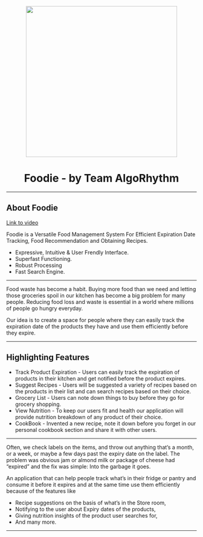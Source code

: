<p align="center"><img src="public/images/logo/foodie_no_bg_2.png" width="400"></p>

<h1 align="center"> Foodie - by Team AlgoRhythm </h1>

<hr>

## About Foodie
<a href="https://www.linkedin.com/posts/tusharbudhwani_hackathon-tsec-csi-activity-6892707268379373568-lW1W/">Link to video</a>

Foodie is a Versatile Food Management System For Efficient Expiration Date Tracking, Food Recommendation and Obtaining Recipes.

- Expressive, Intuitive & User Frendly Interface.
- Superfast Functioning.
- Robust Processing
- Fast Search Engine.

<hr>

Food waste has become a habit. Buying more food than we need and letting those groceries spoil in our kitchen has become a big problem for many people. Reducing food loss and waste is essential in a world where millions of people go hungry everyday.

Our idea is to create a space for people where they can easily track the expiration date of the products they have and use them efficiently before they expire.

<hr>

## Highlighting Features
- Track Product Expiration - Users can easily track the expiration of products in their kitchen and get notified before the product expires.
- Suggest Recipes - Users will be suggested a variety of recipes based on the products in their list and can search recipes based on their choice.
- Grocery List - Users can note down things to buy before they go for grocery shopping.
- View Nutrition - To keep our users  fit and health our application will provide nutrition breakdown of any product of their choice.
- CookBook - Invented a new recipe, note it down before you forget in our personal cookbook section and share it with other users.

<hr>

Often, we check labels on the items, and throw out anything that’s a month, or a week, or maybe a few days past the expiry date on the label. 
The problem was obvious  jam or almond milk or package of cheese had “expired” and the fix was simple: Into the garbage it goes.


An application that can help people track what’s in their fridge or pantry and consume it before it expires and at the same time use them efficiently because of the features like 
- Recipe suggestions on the basis of what’s in the Store room,
- Notifying to the user about Expiry dates of the products,
- Giving nutrition insights of the product user searches for, 
- And many more.

<hr>
